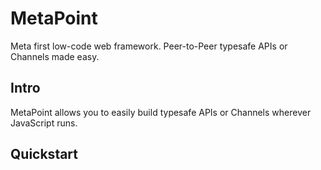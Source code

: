 # MetaPoint

Meta first low-code web framework. Peer-to-Peer typesafe APIs or Channels made
easy.

## Intro

MetaPoint allows you to easily build typesafe APIs or Channels wherever
JavaScript runs.

## Quickstart

